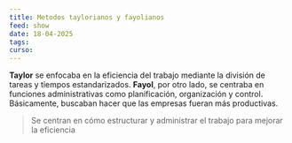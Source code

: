 ```yaml
---
title: Metodos taylorianos y fayolianos
feed: show
date: 18-04-2025
tags: 
curso:
---
```

**Taylor** se enfocaba en la eficiencia del trabajo mediante la división de tareas y tiempos estandarizados. **Fayol**, por otro lado, se centraba en funciones administrativas como planificación, organización y control. Básicamente, buscaban hacer que las empresas fueran más productivas.

> Se centran en cómo estructurar y administrar el trabajo para mejorar la eficiencia

